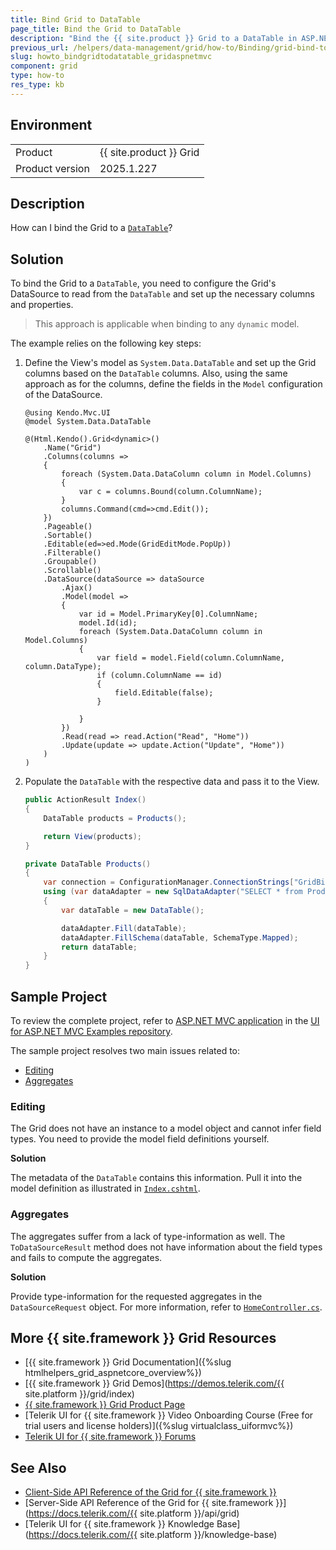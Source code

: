 ```yaml
---
title: Bind Grid to DataTable
page_title: Bind the Grid to DataTable
description: "Bind the {{ site.product }} Grid to a DataTable in ASP.NET MVC applications."
previous_url: /helpers/data-management/grid/how-to/Binding/grid-bind-to-datatable, /html-helpers/data-management/grid/how-to/Binding/grid-bind-to-datatable
slug: howto_bindgridtodatatable_gridaspnetmvc
component: grid
type: how-to
res_type: kb
---
```


## Environment

<table>
 <tr>
  <td>Product</td>
  <td>{{ site.product }} Grid</td>
 </tr>
 <tr>
  <td>Product version</td>
  <td>2025.1.227</td>
 </tr>
</table>

## Description

How can I bind the Grid to a [`DataTable`](https://learn.microsoft.com/en-us/dotnet/api/system.data.datatable?view=net-9.0)?

## Solution

To bind the Grid to a `DataTable`, you need to configure the Grid's DataSource to read from the `DataTable` and set up the necessary columns and properties.

> This approach is applicable when binding to any `dynamic` model.

The example relies on the following key steps:

1. Define the View's model as `System.Data.DataTable` and set up the Grid columns based on the `DataTable` columns. Also, using the same approach as for the columns, define the fields in the `Model` configuration of the DataSource.

    ```HtmlHelper
    @using Kendo.Mvc.UI
    @model System.Data.DataTable

    @(Html.Kendo().Grid<dynamic>()
        .Name("Grid")
        .Columns(columns =>
        {
            foreach (System.Data.DataColumn column in Model.Columns)
            {
                var c = columns.Bound(column.ColumnName);
            }
            columns.Command(cmd=>cmd.Edit());
        })
        .Pageable()
        .Sortable()
        .Editable(ed=>ed.Mode(GridEditMode.PopUp))
        .Filterable()
        .Groupable()
        .Scrollable()
        .DataSource(dataSource => dataSource
            .Ajax()
            .Model(model =>
            {
                var id = Model.PrimaryKey[0].ColumnName;
                model.Id(id);
                foreach (System.Data.DataColumn column in Model.Columns)
                {
                    var field = model.Field(column.ColumnName, column.DataType);
                    if (column.ColumnName == id)
                    {
                        field.Editable(false);
                    }

                }
            })
            .Read(read => read.Action("Read", "Home"))
            .Update(update => update.Action("Update", "Home"))
        )
    )
    ```

1. Populate the `DataTable` with the respective data and pass it to the View. 

    ```C#
    public ActionResult Index()
    {
        DataTable products = Products();

        return View(products);
    }

    private DataTable Products()
    {
        var connection = ConfigurationManager.ConnectionStrings["GridBindingDataTableEntities"].ConnectionString;
        using (var dataAdapter = new SqlDataAdapter("SELECT * from Products", connection))
        {
            var dataTable = new DataTable();

            dataAdapter.Fill(dataTable);
            dataAdapter.FillSchema(dataTable, SchemaType.Mapped);
            return dataTable;
        }
    }
    ```

## Sample Project

To review the complete project, refer to [ASP.NET MVC application](https://github.com/telerik/ui-for-aspnet-mvc-examples/tree/master/Telerik.Examples.Mvc/Telerik.Examples.Mvc/Areas/GridBindingDataTable) in the [UI for ASP.NET MVC Examples repository](https://github.com/telerik/ui-for-aspnet-mvc-examples/tree/master).

The sample project resolves two main issues related to:  

* [Editing](#editing)
* [Aggregates](#aggregates)

### Editing

The Grid does not have an instance to a model object and cannot infer field types. You need to provide the model field definitions yourself.

**Solution**

The metadata of the `DataTable` contains this information. Pull it into the model definition as illustrated in
[`Index.cshtml`](https://github.com/telerik/ui-for-aspnet-mvc-examples/blob/master/Telerik.Examples.Mvc/Telerik.Examples.Mvc/Areas/GridBindingDataTable/Views/Home/Index.cshtml).

### Aggregates

The aggregates suffer from a lack of type-information as well. The `ToDataSourceResult` method  does not have information about the field types and fails to compute the aggregates.

**Solution**

Provide type-information for the requested aggregates in the `DataSourceRequest` object. For more information, refer to [`HomeController.cs`](https://github.com/telerik/ui-for-aspnet-mvc-examples/blob/master/Telerik.Examples.Mvc/Telerik.Examples.Mvc/Areas/GridBindingDataTable/Controllers/HomeController.cs).

## More {{ site.framework }} Grid Resources

* [{{ site.framework }} Grid Documentation]({%slug htmlhelpers_grid_aspnetcore_overview%})
* [{{ site.framework }} Grid Demos](https://demos.telerik.com/{{ site.platform }}/grid/index)
* [{{ site.framework }} Grid Product Page](https://www.telerik.com/aspnet-mvc/grid)
* [Telerik UI for {{ site.framework }} Video Onboarding Course (Free for trial users and license holders)]({%slug virtualclass_uiformvc%})
* [Telerik UI for {{ site.framework }} Forums](https://www.telerik.com/forums/aspnet-mvc)

## See Also

* [Client-Side API Reference of the Grid for {{ site.framework }}](https://docs.telerik.com/kendo-ui/api/javascript/ui/grid)
* [Server-Side API Reference of the Grid for {{ site.framework }}](https://docs.telerik.com/{{ site.platform }}/api/grid)
* [Telerik UI for {{ site.framework }} Knowledge Base](https://docs.telerik.com/{{ site.platform }}/knowledge-base)
